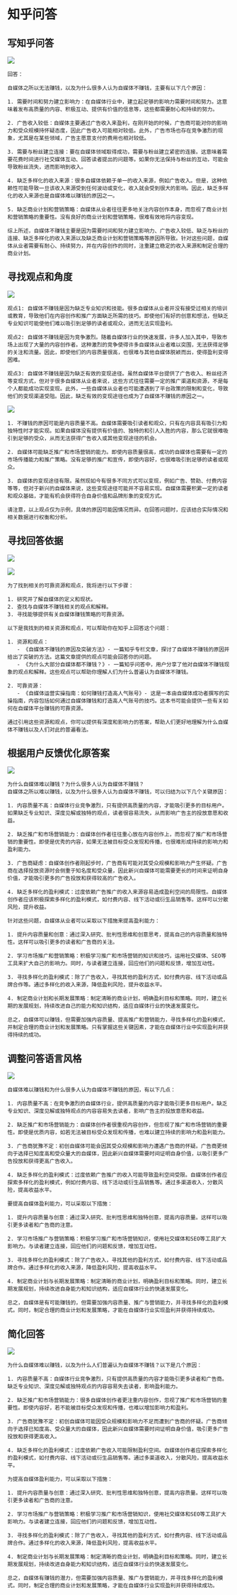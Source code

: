 # 知乎问答

## 写知乎问答

![](./img/11-zhiHu/2023-09-23-img-28-GPT%20AI%20Flow-demo-groupNotice.gif)

```text
回答：

自媒体之所以无法赚钱，以及为什么很多人认为自媒体不赚钱，主要有以下几个原因：

1. 需要时间和努力建立影响力：在自媒体行业中，建立起足够的影响力需要时间和努力。这意味着发布高质量的内容、积极互动、提供有价值的信息等，这些都需要耐心和持续的努力。

2. 广告收入较低：自媒体主要通过广告收入来盈利，在刚开始的时候，广告商可能对你的影响力和受众规模持怀疑态度，因此广告收入可能相对较低。此外，广告市场也存在竞争激烈的现象，尤其是在某些领域，广告主愿意支付的费用也相对较低。

3. 需要与粉丝建立连接：要在自媒体领域取得成功，需要与粉丝建立紧密的连接。这意味着需要花费时间进行社交媒体互动、回答读者提出的问题等。如果你无法保持与粉丝的互动，可能会导致粉丝流失，进而影响到收入。

4. 缺乏多样化的收入来源：很多自媒体依赖于单一的收入来源，例如广告收入。但是，这种依赖性可能导致一旦该收入来源受到任何波动或变化，收入就会受到很大的影响。因此，缺乏多样化的收入来源也是自媒体难以赚钱的原因之一。

5. 缺乏商业计划和营销策略：自媒体从业者往往更多地关注内容创作本身，而忽视了商业计划和营销策略的重要性。没有良好的商业计划和营销策略，很难有效地将内容变现。

综上所述，自媒体不赚钱主要是因为需要时间和努力建立影响力、广告收入较低、缺乏与粉丝的连接、缺乏多样化的收入来源以及缺乏商业计划和营销策略等原因所导致。针对这些问题，自媒体从业者需要有耐心、持续努力，并在内容创作的同时，注重建立稳定的收入来源和制定合理的商业计划。
```

## 寻找观点和角度

![](./img/11-zhiHu/2023-09-23-img-29-GPT%20AI%20Flow-demo-groupNotice.gif)

```text
观点1: 自媒体不赚钱是因为缺乏专业知识和技能。很多自媒体从业者并没有接受过相关的培训或教育，导致他们在内容创作和推广方面缺乏所需的技巧。即使他们有好的创意和想法，但缺乏专业知识可能使他们难以吸引到足够的读者或观众，进而无法实现盈利。

观点2: 自媒体不赚钱是因为竞争激烈。随着自媒体行业的快速发展，许多人加入其中，导致市场上出现了大量的内容创作者。这种激烈的竞争使得许多自媒体从业者难以突围，无法获得足够的关注和流量。因此，即使他们的内容质量很高，也很难与其他自媒体脱颖而出，使得盈利变得困难。

观点3: 自媒体不赚钱是因为缺乏有效的变现途径。虽然自媒体平台提供了广告收入、粉丝经济等变现方式，但对于很多自媒体从业者来说，这些方式往往需要一定的推广渠道和资源，不是每个人都能成功实现变现。此外，一些自媒体从业者也可能遭遇到了平台政策的限制和变化，导致他们的变现渠道受阻。因此，缺乏有效的变现途径也成为了自媒体不赚钱的原因之一。
```

![](./img/11-zhiHu/2023-09-23-img-30-GPT%20AI%20Flow-demo-groupNotice.gif)

```text
1. 不赚钱的原因可能是内容质量不高。自媒体需要吸引读者和观众，只有在内容具有吸引力和独特性时才能实现。如果自媒体没有提供有价值的、独特的和引人入胜的内容，那么它就很难吸引到足够的受众，从而无法获得广告收入或其他变现途径的机会。

2. 自媒体可能缺乏推广和市场营销的能力。即使内容质量很高，成功的自媒体也需要有一定的市场传播能力和推广策略。没有足够的推广和宣传，即使内容好，也很难吸引到足够的读者或观众。

3. 自媒体的变现途径有限。虽然现如今有很多不同方式可以变现，例如广告、赞助、付费内容等等，但对于新兴的自媒体来说，这些变现途径可能并不容易实现。自媒体需要积累一定的读者和观众基础，才能有机会获得符合自身价值和品牌形象的变现方式。

请注意，以上观点仅为示例，具体的原因可能因情况而异。在回答问题时，应该结合实际情况和相关数据进行权衡和分析。
```

## 寻找回答依据

![](./img/11-zhiHu/2023-09-23-img-31-GPT%20AI%20Flow-demo-groupNotice.gif)

![](./img/11-zhiHu/2023-09-23-img-32-GPT%20AI%20Flow-demo-groupNotice.gif)

```text
为了找到相关的可靠资源和观点，我将进行以下步骤：

1. 研究并了解自媒体的定义和现状。
2. 查找与自媒体不赚钱相关的观点和解释。
3. 寻找能够提供有关自媒体赚钱策略的可靠资源。

以下是我找到的相关资源和观点，可以帮助你在知乎上回答这个问题：

1. 资源和观点：
   - 《自媒体不赚钱的原因及突破方法》- 一篇知乎专栏文章，探讨了自媒体不赚钱的原因并给出了突破的方法。这篇文章提供的观点可能会回答你的问题。
   - 《为什么大部分自媒体都不赚钱？》- 一篇知乎问答中，用户分享了他对自媒体不赚钱现象的观点和解释。这些观点可以帮助你理解人们为什么普遍认为自媒体不赚钱。

2. 可靠资源：
   - 《自媒体运营实操指南：如何赚钱打造高人气账号》- 这是一本由自媒体成功者撰写的实操指南，内容包括如何通过自媒体赚钱和打造高人气账号的技巧。这本书可能会提供一些有关如何在自媒体平台赚钱的可靠资源。

通过引用这些资源和观点，你可以提供有深度和影响力的答案，帮助人们更好地理解为什么自媒体不赚钱以及人们对此的普遍看法。
```

## 根据用户反馈优化原答案

![](./img/11-zhiHu/2023-09-23-img-33-GPT%20AI%20Flow-demo-groupNotice.gif)

```text
为什么自媒体难以赚钱？为什么很多人认为自媒体不赚钱？
自媒体之所以难以赚钱，以及为什么很多人认为自媒体不赚钱，可以归结为以下几个关键原因：

1. 内容质量不高：自媒体行业竞争激烈，只有提供高质量的内容，才能吸引更多的目标用户。如果缺乏专业知识、深度见解或独特的观点，读者很容易流失，从而影响广告主的投放意愿和收益。

2. 缺乏推广和市场营销能力：自媒体创作者往往重心放在内容创作上，而忽视了推广和市场营销的重要性。即使是优秀的内容，如果无法被目标受众发现和传播，也很难形成持续的影响力和盈利能力。

3. 广告商疑虑：自媒体创作者刚起步时，广告商有可能对其受众规模和影响力产生怀疑。广告商在选择投放资源时会侧重于知名度和受众量，因此新兴自媒体可能需要更长的时间来证明自身价值，才能吸引更多的广告投放和获得较高的广告收入。

4. 缺乏多样化的盈利模式：过度依赖广告推广的收入来源容易造成盈利空间的局限性。自媒体创作者应该积极探索多样化的盈利模式，如付费内容、线下活动或衍生品销售等。这样可以分散风险，提升收益。

针对这些问题，自媒体从业者可以采取以下措施来提高盈利能力：

1. 提升内容质量和创意：通过深入研究、批判性思维和创意思考，提高自己的内容质量和独特性。这样可以吸引更多的读者和广告商的关注。

2. 学习市场推广和营销策略：积极学习推广和市场营销的知识和技巧，运用社交媒体、SEO等工具来扩大自己的影响力。同时，与读者建立连接，回应他们的问题和反馈，增加互动性。

3. 寻找多样化的盈利模式：除了广告收入，寻找其他的盈利方式，如付费内容、线下活动或品牌合作等。通过多样化的收入来源，降低盈利风险，提升收益水平。

4. 制定商业计划和长期发展策略：制定清晰的商业计划，明确盈利目标和策略。同时，建立长期的发展规划，持续改进自己的能力和知识结构，适应自媒体行业的快速发展变化。

总之，自媒体可以赚钱，但需要加强内容质量、提高推广和营销能力，寻找多样化的盈利模式，并制定合理的商业计划和发展策略。只有掌握这些关键因素，才能在自媒体行业中实现盈利并获得持续的成功。
```

## 调整问答语言风格

![](./img/11-zhiHu/2023-09-23-img-34-GPT%20AI%20Flow-demo-groupNotice.gif)

```text
自媒体难以赚钱和为什么很多人认为自媒体不赚钱的原因，有以下几点：

1. 内容质量不高：在竞争激烈的自媒体行业，提供高质量的内容才能吸引更多目标用户。缺乏专业知识、深度见解或独特观点的内容容易失去读者，影响广告主的投放意愿和收益。

2. 缺乏推广和市场营销能力：自媒体创作者很重视内容创作，但忽视了推广和市场营销的重要性。即使是优质内容，如若无法被目标受众发现和传播，也难以建立持续的影响力和盈利能力。

3. 广告商犹豫不定：初创自媒体可能会因其受众规模和影响力遭遇广告商的怀疑。广告商更倾向于选择已知度高和受众量大的自媒体，因此新兴自媒体需要时间证明自身价值，以吸引更多广告投放和获得更高广告收入。

4. 缺乏多样化的盈利模式：过度依赖广告推广的收入可能导致盈利空间受限。自媒体创作者应探索多样化的盈利模式，例如付费内容、线下活动或衍生品销售等。通过多渠道收入，分散风险，提高收益水平。

要提高自媒体盈利能力，可以采取以下措施：

1. 提升内容质量与创意：通过深入研究、批判性思维和独特创意，提高内容质量。这样可以吸引更多读者和广告商的注意。

2. 学习市场推广与营销策略：积极学习推广和市场营销知识，使用社交媒体和SEO等工具扩大影响力。与读者建立连接，回应他们的问题和反馈，增加互动性。

3. 寻找多样化的盈利模式：除了广告收入，寻找其他的盈利方式，如付费内容、线下活动或品牌合作。通过多样化的收入来源，降低盈利风险，提高收益水平。

4. 制定商业计划与长期发展策略：制定清晰的商业计划，明确盈利目标和策略。同时，建立长期发展规划，持续改进自身能力和知识结构，适应自媒体行业的快速发展变化。

总之，自媒体是有可能赚钱的，但需要加强内容质量、推广与营销能力，并寻找多样化的盈利模式。同时，制定合理的商业计划和发展策略，才能在自媒体行业实现盈利并获得持续成功。
```

## 简化回答

![](./img/11-zhiHu/2023-09-23-img-35-GPT%20AI%20Flow-demo-groupNotice.gif)

```text
为什么自媒体难以赚钱，以及为什么人们普遍认为自媒体不赚钱？以下是几个原因：

1. 内容质量不高：自媒体行业竞争激烈，只有提供高质量的内容才能吸引更多读者和广告商。缺乏专业知识、深度见解或独特观点的内容容易失去读者，影响盈利能力。

2. 缺乏推广和市场营销能力：很多自媒体创作者更注重内容创作，忽视了推广和市场营销的重要性。即使内容好，若不能被目标受众发现和传播，也难以增加影响力和盈利。

3. 广告商犹豫不定：初创自媒体可能因受众规模和影响力不足而遭到广告商的怀疑。广告商倾向于选择已知度高、受众量大的自媒体，因此新兴自媒体需要时间证明自身价值，吸引更多广告投放和获得更高收入。

4. 缺乏多样化的盈利模式：过度依赖广告收入可能限制盈利空间。自媒体创作者应探索多样化的盈利模式，如付费内容、线下活动或衍生品销售等。通过多渠道收入，分散风险，提高收益水平。

为提高自媒体盈利能力，可以采取以下措施：

1. 提升内容质量与创意：通过深入研究、批判性思维和独特创意，提高内容质量。这样可以吸引更多读者和广告商的注意。

2. 学习市场推广与营销策略：积极学习推广和市场营销知识，使用社交媒体和SEO等工具扩大影响力。与读者建立连接，回应他们的问题和反馈，增加互动性。

3. 寻找多样化的盈利模式：除了广告收入，寻找其他的盈利方式，如付费内容、线下活动或品牌合作。通过多样化的收入来源，降低盈利风险，提高收益水平。

4. 制定商业计划与长期发展策略：制定清晰的商业计划，明确盈利目标和策略。同时，建立长期发展规划，持续改进自身能力和知识结构，适应自媒体行业的快速发展变化。

总之，自媒体有赚钱的潜力，但需要加强内容质量、推广与营销能力，并寻找多样化的盈利模式。同时，制定合理的商业计划和发展策略，才能在自媒体行业实现盈利并获得持续成功。
```
